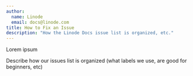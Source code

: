 ```yaml
---
author:
  name: Linode
  email: docs@linode.com
title: How to Fix an Issue
description: "How the Linode Docs issue list is organized, etc."
---
```


Lorem ipsum

Describe how our issues list is organized (what labels we use, are good for beginners, etc)